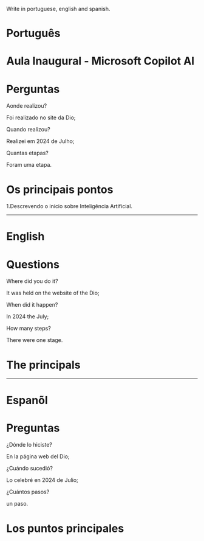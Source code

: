 
Write in portuguese, english and spanish.

#  Português

# Aula Inaugural - Microsoft Copilot AI


# Perguntas

Aonde realizou?

Foi realizado no site da Dio;

Quando realizou?

Realizei em 2024 de Julho;

Quantas etapas?

Foram uma etapa.

# Os principais pontos

1.Descrevendo o início sobre Inteligência Artificial.

--------------------------------------------------------------------------------------------------------------------------------

# English

#   


# Questions

Where did you do it?

It was held on the website of the Dio; 

When did it happen?

In 2024 the July;

How many steps?

There were one stage.

# The principals



--------------------------------------------------------------------------------------------------------------------------------

# Espanõl

#  

# Preguntas

¿Dónde lo hiciste?

En la página web del Dio;

¿Cuándo sucedió?

Lo celebré en 2024 de Julio;

¿Cuántos pasos?

un paso.

# Los puntos principales


